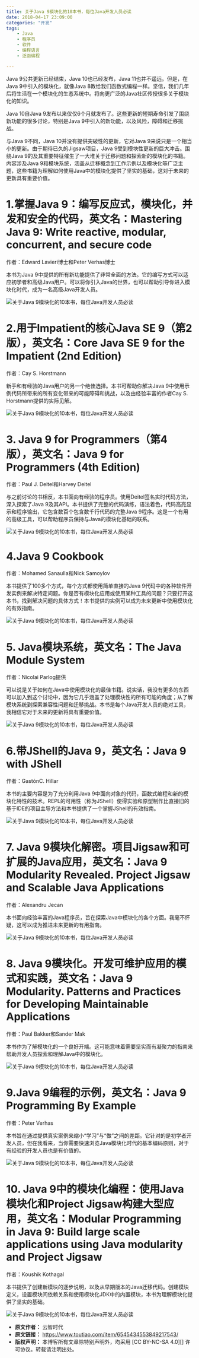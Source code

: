 ```yaml
---
title: 关于Java 9模块化的10本书，每位Java开发人员必读
date: 2018-04-17 23:09:00
categories: "开发"
tags:
	- Java
	- 程序员
	- 软件
	- 编程语言
	- 泛函编程

---
```


Java 9公共更新已经结束，Java 10也已经发布，Java 11也并不遥远。但是，在Java 9中引入的模块化，就像Java 8教给我们函数式编程一样。坚信，我们几年后将生活在一个模块化的生态系统中。将向更广泛的Java社区传授很多关于模块化的知识。

Java 10自Java 9发布以来仅仅6个月就发布了。这些更新的短期寿命引发了围绕新功能的很多讨论，特别是Java 9中引入的新功能，以及风险，障碍和迁移挑战。

与Java 9不同，Java 10并没有提供突破性的更新，它对Java 9来说只是一个相当小的更新。由于期待已久的Jigsaw项目，Java 9受到模块性更新的巨大冲击。围绕Java 9的及其重要特征催生了一大堆关于迁移问题和探索新的模块化的书籍。内容涉及Java 9和模块系统，涵盖从迁移概念到工作示例以及模块化等广泛主题，这些书籍为理解如何使用Java中的模块化提供了坚实的基础，这对于未来的更新具有重要价值。

# 1.掌握Java 9：编写反应式，模块化，并发和安全的代码，英文名：Mastering Java 9: Write reactive, modular, concurrent, and secure code #

作者：Edward Lavieri博士和Peter Verhas博士

本书为Java 9中提供的所有新功能提供了非常全面的方法。它的编写方式可以适应初学者和高级Java用户。可以将你引入Java的世界，也可以帮助引导你进入模块化时代，成为一名高级Java开发人员。

![关于Java 9模块化的10本书，每位Java开发人员必读][Java 9_10_Java]

# 2.用于Impatient的核心Java SE 9（第2版），英文名：Core Java SE 9 for the Impatient (2nd Edition) #

作者：Cay S. Horstmann

新手和有经验的Java用户的另一个绝佳选择。本书可帮助你解决Java 9中使用示例代码所带来的所有变化带来的可能障碍和挑战，以及由经验丰富的作者Cay S. Horstmann提供的实际见解。

![关于Java 9模块化的10本书，每位Java开发人员必读][Java 9_10_Java 1]

# 3. Java 9 for Programmers（第4版），英文名：Java 9 for Programmers (4th Edition) #

作者：Paul J. Deitel和Harvey Deitel

与之前讨论的书相反，本书面向有经验的程序员。使用Deitel签名实时代码方法，深入探索了Java 9及其API。本书提供了完整的代码演练，语法着色，代码高亮显示和程序输出，它包含数百个包含数千行代码的完整Java 9程序。这是一个有用的高级工具，可以帮助程序员保持与Java的模块化基础的联系。

![关于Java 9模块化的10本书，每位Java开发人员必读][Java 9_10_Java 2]

# 4.Java 9 Cookbook #

作者：Mohamed Sanaulla和Nick Samoylov

本书提供了100多个方式，每个方式都使用简单直接的Java 9代码中的各种软件开发实例来解决特定问题。你是否有模块化应用或使用某种工具的问题？只要打开这本书，找到解决问题的具体方式！本书提供的实例可以成为未来更新中使用模块化的有效指南。

![关于Java 9模块化的10本书，每位Java开发人员必读][Java 9_10_Java 3]

# 5. Java模块系统，英文名：The Java Module System #

作者：Nicolai Parlog提供

可以说是关于如何在Java中使用模块化的最佳书籍。说实话，我没有更多的东西可以加入到这个讨论中，因为它几乎涵盖了处理模块性的所有可能的角度；从了解模块系统到探索兼容性问题和迁移挑战。本书是每个Java开发人员的绝对工具，我相信它对于未来的更新将具有重要价值。

![关于Java 9模块化的10本书，每位Java开发人员必读][Java 9_10_Java 4]

# 6.带JShell的Java 9，英文名：Java 9 with JShell #

作者：GastónC. Hillar

本书的主要内容是为了充分利用Java 9中面向对象的代码，函数式编程和新的模块化特性的技术。REPL的可用性（称为JShell）使得实验和原型制作比直接旧的基于IDE的项目主导方法和本书提供了一个掌握JShell的有效指南。

![关于Java 9模块化的10本书，每位Java开发人员必读][Java 9_10_Java 5]

# 7. Java 9模块化解密。项目Jigsaw和可扩展的Java应用，英文名：Java 9 Modularity Revealed. Project Jigsaw and Scalable Java Applications #

作者：Alexandru Jecan

本书面向经验丰富的Java程序员，旨在探索Java中模块化的各个方面。我毫不怀疑，这可以成为推进未来更新的有用指南。

![关于Java 9模块化的10本书，每位Java开发人员必读][Java 9_10_Java 6]

# 8. Java 9模块化。开发可维护应用的模式和实践，英文名：Java 9 Modularity. Patterns and Practices for Developing Maintainable Applications #

作者：Paul Bakker和Sander Mak

本书作为了解模块化的一个良好开端。这可能意味着需要坚实而有凝聚力的指南来帮助开发人员探索和理解Java中的模块化。

![关于Java 9模块化的10本书，每位Java开发人员必读][Java 9_10_Java 7]

# 9.Java 9编程的示例，英文名：Java 9 Programming By Example #

作者：Peter Verhas

本书旨在通过提供真实案例来缩小“学习”与“做”之间的差距。它针对的是初学者开发人员，但在我看来，当你需要快速浏览Java模块化时代的基本编码原则，对于有经验的开发人员也是有价值的。

![关于Java 9模块化的10本书，每位Java开发人员必读][Java 9_10_Java 8]

# 10. Java 9中的模块化编程：使用Java模块化和Project Jigsaw构建大型应用，英文名：Modular Programming in Java 9: Build large scale applications using Java modularity and Project Jigsaw #

作者：Koushik Kothagal

本书提供了创建新模块的逐步说明，以及从早期版本的Java迁移代码。创建模块定义，设置模块间依赖关系和使用模块化JDK中的内置模块，本书为理解模块化提供了坚实的基础。

![关于Java 9模块化的10本书，每位Java开发人员必读][Java 9_10_Java 9]


[Java 9_10_Java]: /pro/os/crawler/ZRMY-UIMM-JM2I.jpg
[Java 9_10_Java 1]: /pro/os/crawler/RAFY-N3QY-YFMU.jpg
[Java 9_10_Java 2]: /pro/os/crawler/YB67-Z2B3-MUZU.jpg
[Java 9_10_Java 3]: /pro/os/crawler/YUFM-NBUJ-3QIY.jpg
[Java 9_10_Java 4]: /pro/os/crawler/MJUN-RRFU-JABI.jpg
[Java 9_10_Java 5]: /pro/os/crawler/V7RA-AVY2-AQ3E.jpg
[Java 9_10_Java 6]: /pro/os/crawler/MNME-QBYJ-BVJF.jpg
[Java 9_10_Java 7]: /pro/os/crawler/YVJU-NYQZ-YZI3.gif
[Java 9_10_Java 8]: /pro/os/crawler/EEVQ-6BYE-N7J3.gif
[Java 9_10_Java 9]: /pro/os/crawler/AEAN-E3JM-FEFA.jpg
 *  **原文作者：** 云智时代
 *  **原文链接：** https://www.toutiao.com/item/6545434553849217543/
 *  **版权声明：** 本博客所有文章除特别声明外，均采用 [CC BY-NC-SA 4.0][] 许可协议。转载请注明出处。